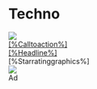 # Techno

<div id='adunit' style='overflow: hidden;'>
  <img src='[%Thirdpartyimpressiontracker%]' style='display:none'>
  <div class='app-icon'><img src='[%Appicon%]'/></div>
  <div class='button'>
    <a class='button-link' href='%%CLICK_URL_UNESC%%[%Thirdpartyclicktracker%]%%DEST_URL%%' target='%%TARGET_WINDOW%%'>[%Calltoaction%]</a>
  </div>
  <div class='title'>
    <a class='title-link' href='%%CLICK_URL_UNESC%%[%Thirdpartyclicktracker%]%%DEST_URL%%' target='%%TARGET_WINDOW%%'>[%Headline%]</a>
  </div>
  <div class='reviews'>[%Starratinggraphics%]</div>
  <div class='image'>
    <a class='image-link' href='%%CLICK_URL_UNESC%%[%Thirdpartyclicktracker%]%%DEST_URL%%' target='%%TARGET_WINDOW%%'><img src='[%Image%]'></a>
  </div>
  <div class='attribution'>Ad</div>
</div>

